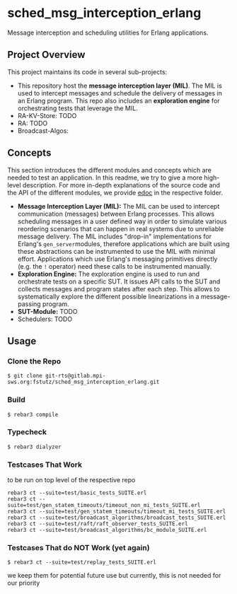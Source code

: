 sched_msg_interception_erlang
=====

Message interception and scheduling utilities for Erlang applications.

## Project Overview

This project maintains its code in several sub-projects:

- This repository host the **message interception layer (MIL)**. The MIL is used to intercept messages and schedule the delivery of messages in an Erlang program. This repo also includes an **exploration engine** for orchestrating tests that leverage the MIL.
- RA-KV-Store: TODO
- RA: TODO
- Broadcast-Algos:

## Concepts

This section introduces the different modules and concepts which are needed to test an application. In this readme, we try to give a more high-level description. For more in-depth explanations of the source code and the API of the different modules, we provide [edoc](https://www.erlang.org/doc/apps/edoc/chapter.html) in the respective folder.

- **Message Interception Layer (MIL):** The MIL can be used to intercept communication (messages) between Erlang processes. This allows scheduling messages in a user defined way in order to simulate various reordering scenarios that can happen in real systems due to unreliable message delivery. The MIL includes "drop-in" implementations for Erlang's `gen_server`modules, therefore applications which are built using these abstractions can be instrumented to use the MIL with minimal effort. Applications which use Erlang's messaging primitives directly (e.g. the `!` operator) need these calls to be instrumented manually.
- **Exploration Engine:** The exploration engine is used to run and orchestrate tests on a specific SUT. It issues API calls to the SUT and collects messages and program states after each step. This allows to systematically explore the different possible linearizations in a message-passing program.
- **SUT-Module:** TODO
- Schedulers: TODO

## Usage

### Clone the Repo

```
$ git clone git-rts@gitlab.mpi-sws.org:fstutz/sched_msg_interception_erlang.git
```

### Build

    $ rebar3 compile


### Typecheck

    $ rebar3 dialyzer

### Testcases That Work
to be run on top level of the respective repo

    rebar3 ct --suite=test/basic_tests_SUITE.erl
    rebar3 ct --suite=test/gen_statem_timeouts/timeout_non_mi_tests_SUITE.erl
    rebar3 ct --suite=test/gen_statem_timeouts/timeout_mi_tests_SUITE.erl
    rebar3 ct --suite=test/broadcast_algorithms/broadcast_tests_SUITE.erl
    rebar3 ct --suite=test/raft/raft_observer_tests_SUITE.erl
    rebar3 ct --suite=test/broadcast_algorithms/bc_module_SUITE.erl

### Testcases That do NOT Work (yet again)

    $ rebar3 ct --suite=test/replay_tests_SUITE.erl
we keep them for potential future use but currently, this is not needed for our priority

